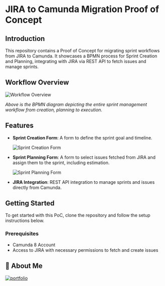 # JIRA to Camunda Migration Proof of Concept

## Introduction
This repository contains a Proof of Concept for migrating sprint workflows from JIRA to Camunda. It showcases a BPMN process for Sprint Creation and Planning, integrating with JIRA via REST API to fetch issues and manage sprints.

## Workflow Overview
![Workflow Overview](https://assets.zyrosite.com/m7VEG49oOecMOJLw/c8-sprint-planning-execution-Aq26X7yz0jfjZj9w.png)

*Above is the BPMN diagram depicting the entire sprint management workflow from creation, planning to execution.*

## Features
- **Sprint Creation Form**: A form to define the sprint goal and timeline.

  ![Sprint Creation Form](https://assets.zyrosite.com/m7VEG49oOecMOJLw/create-new-sprint-dWxwVkne3PuB9xDD.png)

- **Sprint Planning Form**: A form to select issues fetched from JIRA and assign them to the sprint, including estimation.

  ![Sprint Planning Form](https://assets.zyrosite.com/m7VEG49oOecMOJLw/backlog-grooming-dJoB0kleaBtpoyBk.png)
- **JIRA Integration**: REST API integration to manage sprints and issues directly from Camunda.

## Getting Started
To get started with this PoC, clone the repository and follow the setup instructions below.

### Prerequisites
- Camunda 8 Account
- Access to JIRA with necessary permissions to fetch and create issues

## 🚀 About Me
[![portfolio](https://img.shields.io/badge/my_portfolio-000?style=for-the-badge&logo=ko-fi&logoColor=white)](https://ayoubaitlachgar.com/)
